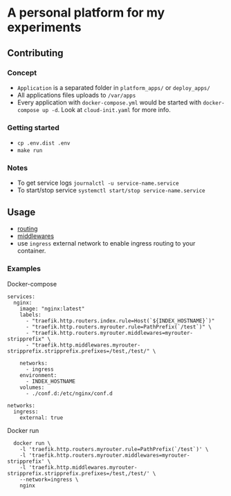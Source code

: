 # A personal platform for my experiments

## Contributing

### Concept

- `Application` is a separated folder in `platform_apps/` or `deploy_apps/`
- All applications files uploads to `/var/apps`
- Every application with `docker-compose.yml` would be started with `docker-compose up -d`.
Look at `cloud-init.yaml` for more info.

### Getting started

- `cp .env.dist .env`
- `make run`

### Notes

- To get service logs `journalctl -u service-name.service`
- To start/stop service `systemctl start/stop service-name.service`

## Usage

- [routing](https://doc.traefik.io/traefik/routing/providers/docker/)
- [middlewares](https://doc.traefik.io/traefik/middlewares/overview/)
- use `ingress` external network to enable ingress routing to your container.

### Examples

Docker-compose

```
services:
  nginx:
    image: "nginx:latest"
    labels:
      - "traefik.http.routers.index.rule=Host(`${INDEX_HOSTNAME}`)"
      - "traefik.http.routers.myrouter.rule=PathPrefix(`/test`)" \
      - "traefik.http.routers.myrouter.middlewares=myrouter-stripprefix" \
      - "traefik.http.middlewares.myrouter-stripprefix.stripprefix.prefixes=/test,/test/" \

    networks:
      - ingress
    environment:
      - INDEX_HOSTNAME
    volumes:
      - ./conf.d:/etc/nginx/conf.d

networks:
  ingress:
    external: true
```

Docker run

```
  docker run \
    -l 'traefik.http.routers.myrouter.rule=PathPrefix(`/test`)' \
    -l 'traefik.http.routers.myrouter.middlewares=myrouter-stripprefix' \
    -l 'traefik.http.middlewares.myrouter-stripprefix.stripprefix.prefixes=/test,/test/' \
    --network=ingress \
    nginx
```
